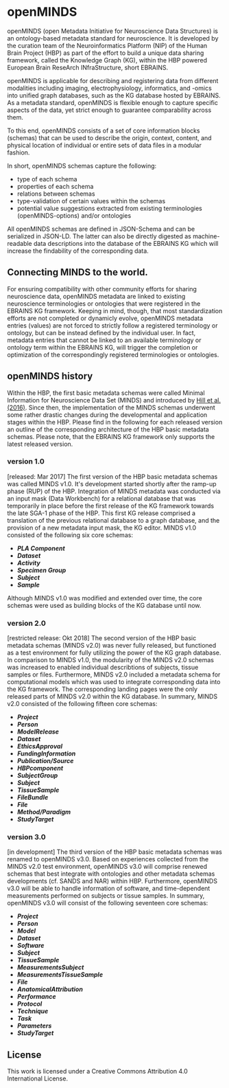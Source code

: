 # openMINDS
openMINDS (open Metadata Initiative for Neuroscience Data Structures) is an ontology-based metadata standard for neuroscience. It is developed by the curation team of the Neuroinformatics Platform (NIP) of the Human Brain Project (HBP) as part of the effort to build a unique data sharing framework, called the Knowledge Graph (KG), within the HBP powered European Brain ReseArch INfraStructure, short EBRAINS. 

openMINDS is applicable for describing and registering data from different modalities including imaging, electrophysiology, informatics, and -omics into unified graph databases, such as the KG database hosted by EBRAINS. As a metadata standard, openMINDS is flexible enough to capture specific aspects of the data, yet strict enough to guarantee comparability across them. 

To this end, openMINDS consists of a set of core information blocks (schemas) that can be used to describe the origin, context, content, and physical location of individual or entire sets of data files in a modular fashion.

In short, openMINDS schemas capture the following:
  + type of each schema
  + properties of each schema
  + relations between schemas
  + type-validation of certain values within the schemas
  + potential value suggestions extracted from existing terminologies (openMINDS-options) and/or ontologies
  
All openMINDS schemas are defined in JSON-Schema and can be serialized in JSON-LD. The latter can also be directly digested as machine-readable data descriptions into the database of the EBRAINS KG which will increase the findability of the corresponding data.

## Connecting MINDS to the world.
For ensuring compatibility with other community efforts for sharing neuroscience data, openMINDS metadata are linked to existing neuroscience terminologies or ontologies that were registered in the EBRAINS KG framework. Keeping in mind, though, that most standardization efforts are not completed or dynamicly evolve, openMINDS metadata entries (values) are not forced to strictly follow a registered terminology or ontology, but can be instead defined by the individual user. In fact, metadata entries that cannot be linked to an available terminology or ontology term within the EBRAINS KG, will trigger the completion or optimization of the correspondingly registered terminologies or ontologies.

## openMINDS history
Within the HBP, the first basic metadata schemas were called Minimal Information for Neuroscience Data Set (MINDS) and introduced by [Hill et al. (2016)](https://doi.org/10.1038/nrn.2016.134). Since then, the implementation of the MINDS schemas underwent some rather drastic changes during the developmental and application stages within the HBP. Please find in the following for each released version an outline of the corresponding architecture of the HBP basic metadata schemas. Please note, that the EBRAINS KG framework only supports the latest released version.

### version 1.0
[released: Mar 2017] The first version of the HBP basic metadata schemas was called MINDS v1.0. It's development started shortly after the ramp-up phase (RUP) of the HBP. Integration of MINDS metadata was conducted via an input mask (Data Workbench) for a relational database that was temporarily in place before the first release of the KG framework towards the late SGA-1 phase of the HBP. This first KG release comprised a translation of the previous relational database to a graph database, and the provision of a new metadata input mask, the KG editor. MINDS v1.0 consisted of the following six core schemas: 
  + ***PLA Component*** 
  + ***Dataset***
  + ***Activity***
  + ***Specimen Group***
  + ***Subject***
  + ***Sample***

Although MINDS v1.0 was modified and extended over time, the core schemas were used as building blocks of the KG database until now.

### version 2.0 
[restricted release: Okt 2018] The second version of the HBP basic metadata schemas (MINDS v2.0) was never fully released, but functioned as a test environment for fully utilizing the power of the KG graph database. In comparison to MINDS v1.0, the modularity of the MINDS v2.0 schemas was increased to enabled individual describtions of subjects, tissue samples or files. Furthermore, MINDS v2.0 included a metadata schema for computational models which was used to integrate corresponding data into the KG framework. The corresponding landing pages were the only released parts of MINDS v2.0 within the KG database. In summary, MINDS v2.0 consisted of the following fifteen core schemas:
  + ***Project*** 
  + ***Person*** 
  + ***ModelRelease*** 
  + ***Dataset*** 
  + ***EthicsApproval*** 
  + ***FundingInformation*** 
  + ***Publication/Source*** 
  + ***HBPcomponent*** 
  + ***SubjectGroup*** 
  + ***Subject*** 
  + ***TissueSample*** 
  + ***FileBundle*** 
  + ***File*** 
  + ***Method/Paradigm*** 
  + ***StudyTarget*** 

### version 3.0
[in development] The third version of the HBP basic metadata schemas was renamed to openMINDS v3.0. Based on experiences collected from the MINDS v2.0 test environment, openMINDS v3.0 will comprise renewed schemas that best integrate with ontologies and other metadata schemas developments (cf. SANDS and NAR) within HBP. Furthermore, openMINDS v3.0 will be able to handle information of software, and time-dependent measurements performed on subjects or tissue samples. In summary, openMINDS v3.0 will consist of the following seventeen core schemas:
  + ***Project*** 
  + ***Person***
  + ***Model*** 
  + ***Dataset*** 
  + ***Software***
  + ***Subject***
  + ***TissueSample***
  + ***MeasurementsSubject***
  + ***MeasurementsTissueSample***
  + ***File***
  + ***AnatomicalAttribution***
  + ***Performance***
  + ***Protocol***
  + ***Technique*** 
  + ***Task***
  + ***Parameters***
  + ***StudyTarget***

## License
This work is licensed under a Creative Commons Attribution 4.0 International License. 

